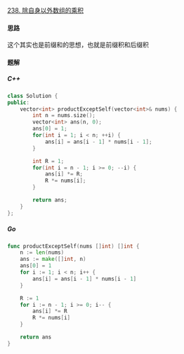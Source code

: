[238. 除自身以外数组的乘积](https://leetcode.cn/problems/product-of-array-except-self)

#### 思路

 这个其实也是前缀和的思想，也就是前缀积和后缀积

#### 题解

##### C++

```c++
class Solution {
public:
    vector<int> productExceptSelf(vector<int>& nums) {
        int n = nums.size();
        vector<int> ans(n, 0);
        ans[0] = 1;
        for(int i = 1; i < n; ++i) {
            ans[i] = ans[i - 1] * nums[i - 1];
        }

        int R = 1;
        for(int i = n - 1; i >= 0; --i) {
            ans[i] *= R;
            R *= nums[i];
        }

        return ans;
    }
};
```

##### Go

```go
func productExceptSelf(nums []int) []int {
    n := len(nums)
    ans := make([]int, n)
    ans[0] = 1
    for i := 1; i < n; i++ {
        ans[i] = ans[i - 1] * nums[i - 1]
    }

    R := 1
    for i := n - 1; i >= 0; i-- {
        ans[i] *= R
        R *= nums[i]
    }

    return ans
}
```

